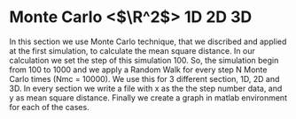 # Monte Carlo <$\R^2\$> 1D 2D 3D

In this section we use Monte Carlo technique, that we discribed and applied at the first simulation, to calculate the mean square distance. 
In our calculation we set the step of this simulation 100. So, the simulation begin from 100 to 1000 and we apply a Random Walk for every step N Monte Carlo times (Nmc = 10000). 
We use this for 3 different section, 1D, 2D and 3D. 
In every section we write a file with x as the the step number data, and y as mean square distance. Finally we create a graph in matlab environment for each of the cases.